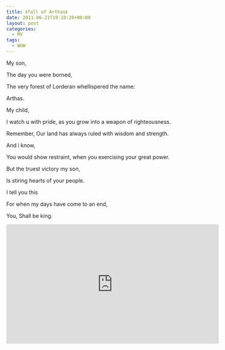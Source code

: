 ```yaml
---
title: 《fall of Arthas》
date: 2011-06-21T19:10:28+00:00
layout: post
categories:
  - MV
tags:
  - WOW
---
```

My son,

The day you were borned,

The very forest of Lorderan whellispered the name:

Arthas.

My child,

I watch u with pride, as you grow into a weapon of righteousness.

Remember, Our land has always ruled with wisdom and strength.

And i know,

You would show restraint, when you exercising your great power.

But the truest victory my son,

Is stiring hearts of your people.

I tell you this

For when my days have come to an end,

You, Shall be king.

<iframe width="560" height="315" src="https://www.youtube.com/embed/hwEssf2MZWQ" frameborder="0" gesture="media" allow="encrypted-media" allowfullscreen></iframe>

